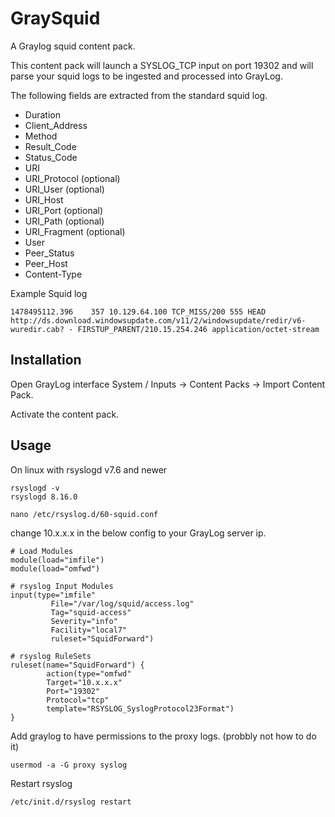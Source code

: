 # GraySquid
A Graylog squid content pack.

This content pack will launch a SYSLOG_TCP input on port 19302 and will parse your squid logs to be ingested and processed into GrayLog.

The following fields are extracted from the standard squid log.

* Duration
* Client_Address
* Method
* Result_Code
* Status_Code
* URI
* URI_Protocol (optional)
* URI_User (optional)
* URI_Host
* URI_Port (optional)
* URI_Path (optional)
* URI_Fragment (optional)
* User
* Peer_Status
* Peer_Host
* Content-Type

Example Squid log
~~~~
1478495112.396    357 10.129.64.100 TCP_MISS/200 555 HEAD http://ds.download.windowsupdate.com/v11/2/windowsupdate/redir/v6-wuredir.cab? - FIRSTUP_PARENT/210.15.254.246 application/octet-stream
~~~~

## Installation

Open GrayLog interface System / Inputs -> Content Packs -> Import Content Pack.

Activate the content pack.

## Usage

On linux with rsyslogd v7.6 and newer 

~~~~
rsyslogd -v
rsyslogd 8.16.0
~~~~

~~~~
nano /etc/rsyslog.d/60-squid.conf
~~~~
change 10.x.x.x in the below config to your GrayLog server ip.
~~~~
# Load Modules
module(load="imfile")
module(load="omfwd")

# rsyslog Input Modules
input(type="imfile"
         File="/var/log/squid/access.log"
         Tag="squid-access"
         Severity="info"
         Facility="local7"
         ruleset="SquidForward")

# rsyslog RuleSets
ruleset(name="SquidForward") {
        action(type="omfwd"
        Target="10.x.x.x"
        Port="19302"
        Protocol="tcp"
        template="RSYSLOG_SyslogProtocol23Format")
}
~~~~
Add graylog to have permissions to the proxy logs. (probbly not how to do it)
~~~~
usermod -a -G proxy syslog
~~~~
Restart rsyslog
~~~~
/etc/init.d/rsyslog restart
~~~~

